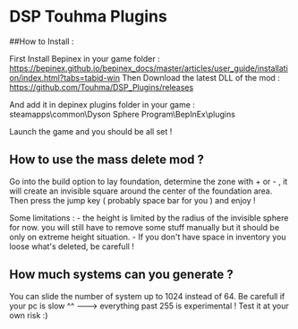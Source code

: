﻿# DSP Touhma Plugins

##How to Install :

First Install Bepinex in your game folder : https://bepinex.github.io/bepinex_docs/master/articles/user_guide/installation/index.html?tabs=tabid-win
Then Download the latest DLL of the mod : https://github.com/Touhma/DSP_Plugins/releases

And add it in depinex plugins folder in your game : steamapps\common\Dyson Sphere Program\BepInEx\plugins

Launch the game and you should be all set ! 

## How to use the mass delete mod ? 

Go into the build option to lay foundation, determine the zone with + or - , it will create an invisible square around the center of the foundation area. 
Then press the jump key ( probably space bar for you ) and enjoy ! 

Some limitations : 
    - the height is limited by the radius of the invisible sphere for now. you will still have to remove some stuff manually but it should be only on extreme height situation.
    - If you don't have space in inventory you loose what's deleted, be carefull ! 

## How much systems can you generate ? 

You can slide the number of system up to 1024 instead of 64. Be carefull if your pc is slow ^^ 
---> everything past 255 is experimental ! Test it at your own risk :) 





